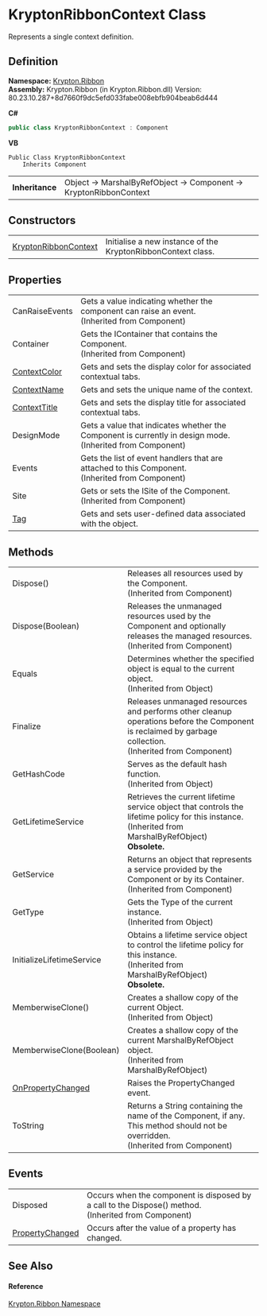 # KryptonRibbonContext Class


Represents a single context definition.



## Definition
**Namespace:** <a href="1e9bc734-cff9-e9b8-f013-94cdac669794.md">Krypton.Ribbon</a>  
**Assembly:** Krypton.Ribbon (in Krypton.Ribbon.dll) Version: 80.23.10.287+8d7660f9dc5efd033fabe008ebfb904beab6d444

**C#**
``` C#
public class KryptonRibbonContext : Component
```
**VB**
``` VB
Public Class KryptonRibbonContext
	Inherits Component
```

<table><tr><td><strong>Inheritance</strong></td><td>Object  →  MarshalByRefObject  →  Component  →  KryptonRibbonContext</td></tr>
</table>



## Constructors
<table>
<tr>
<td><a href="6ecd9250-a601-67f4-b8f0-7a78dc1dc0de.md">KryptonRibbonContext</a></td>
<td>Initialise a new instance of the KryptonRibbonContext class.</td></tr>
</table>

## Properties
<table>
<tr>
<td>CanRaiseEvents</td>
<td>Gets a value indicating whether the component can raise an event.<br />(Inherited from Component)</td></tr>
<tr>
<td>Container</td>
<td>Gets the IContainer that contains the Component.<br />(Inherited from Component)</td></tr>
<tr>
<td><a href="2a913511-93c6-a41b-f4c8-842009ac610c.md">ContextColor</a></td>
<td>Gets and sets the display color for associated contextual tabs.</td></tr>
<tr>
<td><a href="927ba4db-a183-61df-be8c-e7bf12ca46eb.md">ContextName</a></td>
<td>Gets and sets the unique name of the context.</td></tr>
<tr>
<td><a href="5da64d00-6ac9-93cb-d191-bd9982abc6bf.md">ContextTitle</a></td>
<td>Gets and sets the display title for associated contextual tabs.</td></tr>
<tr>
<td>DesignMode</td>
<td>Gets a value that indicates whether the Component is currently in design mode.<br />(Inherited from Component)</td></tr>
<tr>
<td>Events</td>
<td>Gets the list of event handlers that are attached to this Component.<br />(Inherited from Component)</td></tr>
<tr>
<td>Site</td>
<td>Gets or sets the ISite of the Component.<br />(Inherited from Component)</td></tr>
<tr>
<td><a href="250d690f-48be-6311-b76e-0c7ac47fa23b.md">Tag</a></td>
<td>Gets and sets user-defined data associated with the object.</td></tr>
</table>

## Methods
<table>
<tr>
<td>Dispose()</td>
<td>Releases all resources used by the Component.<br />(Inherited from Component)</td></tr>
<tr>
<td>Dispose(Boolean)</td>
<td>Releases the unmanaged resources used by the Component and optionally releases the managed resources.<br />(Inherited from Component)</td></tr>
<tr>
<td>Equals</td>
<td>Determines whether the specified object is equal to the current object.<br />(Inherited from Object)</td></tr>
<tr>
<td>Finalize</td>
<td>Releases unmanaged resources and performs other cleanup operations before the Component is reclaimed by garbage collection.<br />(Inherited from Component)</td></tr>
<tr>
<td>GetHashCode</td>
<td>Serves as the default hash function.<br />(Inherited from Object)</td></tr>
<tr>
<td>GetLifetimeService</td>
<td>Retrieves the current lifetime service object that controls the lifetime policy for this instance.<br />(Inherited from MarshalByRefObject)<br /><strong>Obsolete.</strong></td></tr>
<tr>
<td>GetService</td>
<td>Returns an object that represents a service provided by the Component or by its Container.<br />(Inherited from Component)</td></tr>
<tr>
<td>GetType</td>
<td>Gets the Type of the current instance.<br />(Inherited from Object)</td></tr>
<tr>
<td>InitializeLifetimeService</td>
<td>Obtains a lifetime service object to control the lifetime policy for this instance.<br />(Inherited from MarshalByRefObject)<br /><strong>Obsolete.</strong></td></tr>
<tr>
<td>MemberwiseClone()</td>
<td>Creates a shallow copy of the current Object.<br />(Inherited from Object)</td></tr>
<tr>
<td>MemberwiseClone(Boolean)</td>
<td>Creates a shallow copy of the current MarshalByRefObject object.<br />(Inherited from MarshalByRefObject)</td></tr>
<tr>
<td><a href="a6a9746f-c3c4-d172-b1c7-0348232438d1.md">OnPropertyChanged</a></td>
<td>Raises the PropertyChanged event.</td></tr>
<tr>
<td>ToString</td>
<td>Returns a String containing the name of the Component, if any. This method should not be overridden.<br />(Inherited from Component)</td></tr>
</table>

## Events
<table>
<tr>
<td>Disposed</td>
<td>Occurs when the component is disposed by a call to the Dispose() method.<br />(Inherited from Component)</td></tr>
<tr>
<td><a href="0366be2d-a566-6646-7491-4b542898c178.md">PropertyChanged</a></td>
<td>Occurs after the value of a property has changed.</td></tr>
</table>

## See Also


#### Reference
<a href="1e9bc734-cff9-e9b8-f013-94cdac669794.md">Krypton.Ribbon Namespace</a>  
